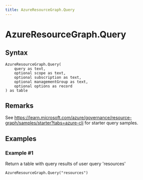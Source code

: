 ```yaml
---
title: AzureResourceGraph.Query
---
```


# AzureResourceGraph.Query



## Syntax

```powerquery
AzureResourceGraph.Query(
    query as text,
    optional scope as text,
    optional subscription as text,
    optional managementGroup as text,
    optional options as record
) as table
```


## Remarks

See https://learn.microsoft.com/azure/governance/resource-graph/samples/starter?tabs=azure-cli for starter query samples.


## Examples

### Example #1 
Return a table with query results of user query &#39;resources&#39;
```powerquery
AzureResourceGraph.Query("resources")
```




